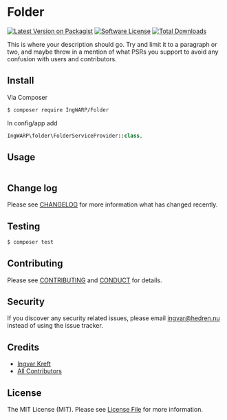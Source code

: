 # Folder

[![Latest Version on Packagist][ico-version]][link-packagist]
[![Software License][ico-license]](LICENSE.md)
[![Total Downloads][ico-downloads]][link-downloads]

This is where your description should go. Try and limit it to a paragraph or two, and maybe throw in a mention of what
PSRs you support to avoid any confusion with users and contributors.

## Install

Via Composer

``` bash
$ composer require IngWARP/Folder
```
In config/app add

``` php
IngWARP\folder\FolderServiceProvider::class,
```

## Usage

``` php
```

## Change log

Please see [CHANGELOG](CHANGELOG.md) for more information what has changed recently.

## Testing

``` bash
$ composer test
```

## Contributing

Please see [CONTRIBUTING](CONTRIBUTING.md) and [CONDUCT](CONDUCT.md) for details.

## Security

If you discover any security related issues, please email ingvar@hedren.nu instead of using the issue tracker.

## Credits

- [Ingvar Kreft][link-author]
- [All Contributors][link-contributors]

## License

The MIT License (MIT). Please see [License File](LICENSE.md) for more information.

[ico-version]: https://img.shields.io/packagist/v/IngWARP/folder.svg?style=flat-square
[ico-license]: https://img.shields.io/badge/license-MIT-brightgreen.svg?style=flat-square
[ico-travis]: https://img.shields.io/travis/IngWARP/folder/master.svg?style=flat-square
[ico-scrutinizer]: https://img.shields.io/scrutinizer/coverage/g/IngWARP/folder.svg?style=flat-square
[ico-code-quality]: https://img.shields.io/scrutinizer/g/IngWARP/folder.svg?style=flat-square
[ico-downloads]: https://img.shields.io/packagist/dt/IngWARP/folder.svg?style=flat-square

[link-packagist]: https://packagist.org/packages/IngWARP/folder
[link-travis]: https://travis-ci.org/IngWARP/folder
[link-scrutinizer]: https://scrutinizer-ci.com/g/IngWARP/folder/code-structure
[link-code-quality]: https://scrutinizer-ci.com/g/IngWARP/folder
[link-downloads]: https://packagist.org/packages/IngWARP/folder
[link-author]: https://github.com/IngWARP
[link-contributors]: ../../contributors
